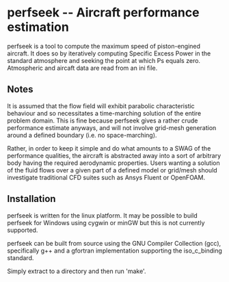 perfseek -- Aircraft performance estimation
========

perfseek is a tool to compute the maximum speed of piston-engined aircraft.  It does so by iteratively computing Specific Excess Power in the standard atmosphere and seeking the point at which Ps equals zero.  Atmospheric and aircaft data are read from an ini file.


Notes
-----

It is assumed that the flow field will exhibit parabolic characteristic behaviour and so necessitates a time-marching solution of the entire problem domain.  This is fine because perfseek gives a rather crude performance estimate anyways, and will not involve grid-mesh generation around a defined boundary (i.e. no space-marching).

Rather, in order to keep it simple and do what amounts to a SWAG of the performance qualities, the aircraft is abstracted away into a sort of arbitrary body having the required aerodynamic properties.  Users wanting a solution of the fluid flows over a given part of a defined model or grid/mesh should investigate traditional CFD suites such as Ansys Fluent or OpenFOAM.

Installation
------------

perfseek is written for the linux platform.  It may be possible to build perfseek for Windows using cygwin or minGW but this is not currently supported.

perfseek can be built from source using the GNU Compiler Collection (gcc), specifically g++ and a gfortran implementation supporting the iso_c_binding standard.

Simply extract to a directory and then run 'make'.
